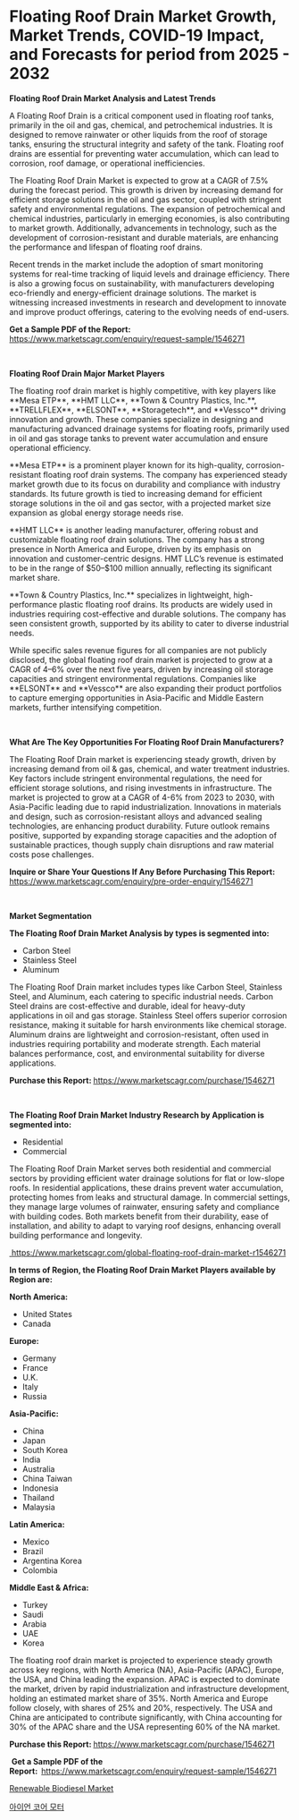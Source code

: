 <p><h1>Floating Roof Drain Market Growth, Market Trends, COVID-19 Impact, and Forecasts for period from 2025 - 2032</h1></p><p><strong>Floating Roof Drain Market Analysis and Latest Trends</strong></p>
<p><p>A Floating Roof Drain is a critical component used in floating roof tanks, primarily in the oil and gas, chemical, and petrochemical industries. It is designed to remove rainwater or other liquids from the roof of storage tanks, ensuring the structural integrity and safety of the tank. Floating roof drains are essential for preventing water accumulation, which can lead to corrosion, roof damage, or operational inefficiencies.</p><p>The Floating Roof Drain Market is expected to grow at a CAGR of 7.5% during the forecast period. This growth is driven by increasing demand for efficient storage solutions in the oil and gas sector, coupled with stringent safety and environmental regulations. The expansion of petrochemical and chemical industries, particularly in emerging economies, is also contributing to market growth. Additionally, advancements in technology, such as the development of corrosion-resistant and durable materials, are enhancing the performance and lifespan of floating roof drains.</p><p>Recent trends in the market include the adoption of smart monitoring systems for real-time tracking of liquid levels and drainage efficiency. There is also a growing focus on sustainability, with manufacturers developing eco-friendly and energy-efficient drainage solutions. The market is witnessing increased investments in research and development to innovate and improve product offerings, catering to the evolving needs of end-users.</p></p>
<p><strong>Get a Sample PDF of the Report:&nbsp;</strong> <a href="https://www.marketscagr.com/enquiry/request-sample/1546271?utm_campaign=1126&utm_medium=2&utm_source=Github&utm_content=ia&utm_term=26012025&utm_id=floating-roof-drain">https://www.marketscagr.com/enquiry/request-sample/1546271</a></p>
<p>&nbsp;</p>
<p><strong>Floating Roof Drain Major Market Players</strong></p>
<p><p>The floating roof drain market is highly competitive, with key players like **Mesa ETP**, **HMT LLC**, **Town & Country Plastics, Inc.**, **TRELLFLEX**, **ELSONT**, **Storagetech**, and **Vessco** driving innovation and growth. These companies specialize in designing and manufacturing advanced drainage systems for floating roofs, primarily used in oil and gas storage tanks to prevent water accumulation and ensure operational efficiency.</p><p>**Mesa ETP** is a prominent player known for its high-quality, corrosion-resistant floating roof drain systems. The company has experienced steady market growth due to its focus on durability and compliance with industry standards. Its future growth is tied to increasing demand for efficient storage solutions in the oil and gas sector, with a projected market size expansion as global energy storage needs rise.</p><p>**HMT LLC** is another leading manufacturer, offering robust and customizable floating roof drain solutions. The company has a strong presence in North America and Europe, driven by its emphasis on innovation and customer-centric designs. HMT LLC’s revenue is estimated to be in the range of $50–$100 million annually, reflecting its significant market share.</p><p>**Town & Country Plastics, Inc.** specializes in lightweight, high-performance plastic floating roof drains. Its products are widely used in industries requiring cost-effective and durable solutions. The company has seen consistent growth, supported by its ability to cater to diverse industrial needs.</p><p>While specific sales revenue figures for all companies are not publicly disclosed, the global floating roof drain market is projected to grow at a CAGR of 4–6% over the next five years, driven by increasing oil storage capacities and stringent environmental regulations. Companies like **ELSONT** and **Vessco** are also expanding their product portfolios to capture emerging opportunities in Asia-Pacific and Middle Eastern markets, further intensifying competition.</p></p>
<p>&nbsp;</p>
<p><strong>What Are The Key Opportunities For Floating Roof Drain Manufacturers?</strong></p>
<p><p>The Floating Roof Drain market is experiencing steady growth, driven by increasing demand from oil & gas, chemical, and water treatment industries. Key factors include stringent environmental regulations, the need for efficient storage solutions, and rising investments in infrastructure. The market is projected to grow at a CAGR of 4-6% from 2023 to 2030, with Asia-Pacific leading due to rapid industrialization. Innovations in materials and design, such as corrosion-resistant alloys and advanced sealing technologies, are enhancing product durability. Future outlook remains positive, supported by expanding storage capacities and the adoption of sustainable practices, though supply chain disruptions and raw material costs pose challenges.</p></p>
<p><strong>Inquire or Share Your Questions If Any Before Purchasing This Report:</strong> <a href="https://www.marketscagr.com/enquiry/pre-order-enquiry/1546271?utm_campaign=1126&utm_medium=2&utm_source=Github&utm_content=ia&utm_term=26012025&utm_id=floating-roof-drain">https://www.marketscagr.com/enquiry/pre-order-enquiry/1546271</a></p>
<p>&nbsp;</p>
<p><strong>Market Segmentation</strong></p>
<p><strong>The Floating Roof Drain Market Analysis by types is segmented into:</strong></p>
<p><ul><li>Carbon Steel</li><li>Stainless Steel</li><li>Aluminum</li></ul></p>
<p><p>The Floating Roof Drain market includes types like Carbon Steel, Stainless Steel, and Aluminum, each catering to specific industrial needs. Carbon Steel drains are cost-effective and durable, ideal for heavy-duty applications in oil and gas storage. Stainless Steel offers superior corrosion resistance, making it suitable for harsh environments like chemical storage. Aluminum drains are lightweight and corrosion-resistant, often used in industries requiring portability and moderate strength. Each material balances performance, cost, and environmental suitability for diverse applications.</p></p>
<p><strong>Purchase this Report:&nbsp;</strong><a href="https://www.marketscagr.com/purchase/1546271?utm_campaign=1126&utm_medium=2&utm_source=Github&utm_content=ia&utm_term=26012025&utm_id=floating-roof-drain">https://www.marketscagr.com/purchase/1546271</a></p>
<p>&nbsp;</p>
<p><strong>The Floating Roof Drain Market Industry Research by Application is segmented into:</strong></p>
<p><ul><li>Residential</li><li>Commercial</li></ul></p>
<p><p>The Floating Roof Drain Market serves both residential and commercial sectors by providing efficient water drainage solutions for flat or low-slope roofs. In residential applications, these drains prevent water accumulation, protecting homes from leaks and structural damage. In commercial settings, they manage large volumes of rainwater, ensuring safety and compliance with building codes. Both markets benefit from their durability, ease of installation, and ability to adapt to varying roof designs, enhancing overall building performance and longevity.</p></p>
<p><a href="https://www.marketscagr.com/global-floating-roof-drain-market-r1546271?utm_campaign=1126&utm_medium=2&utm_source=Github&utm_content=ia&utm_term=26012025&utm_id=floating-roof-drain">&nbsp;https://www.marketscagr.com/global-floating-roof-drain-market-r1546271</a></p>
<p><strong>In terms of Region, the Floating Roof Drain Market Players available by Region are:</strong></p>
<p>
    <p> <strong> North America: </strong>
        <ul>
            <li>United States</li>
            <li>Canada</li>
        </ul>
        </p> 
    <p> <strong> Europe: </strong>
        <ul>
            <li>Germany</li>
            <li>France</li>
            <li>U.K.</li>
            <li>Italy</li>
            <li>Russia</li>
        </ul>
        </p> 
    <p> <strong> Asia-Pacific: </strong>
        <ul>
            <li>China</li>
            <li>Japan</li>
            <li>South Korea</li>
            <li>India</li>
            <li>Australia</li>
            <li>China Taiwan</li>
            <li>Indonesia</li>
            <li>Thailand</li>
            <li>Malaysia</li>
        </ul>
        </p> 
    <p> <strong> Latin America: </strong>
        <ul>
            <li>Mexico</li>
            <li>Brazil</li>
            <li>Argentina Korea</li>
            <li>Colombia</li>
        </ul>
        </p> 
    <p> <strong> Middle East & Africa: </strong>
        <ul>
            <li>Turkey</li>
            <li>Saudi</li>
            <li>Arabia</li>
            <li>UAE</li>
            <li>Korea</li>
        </ul>
    </p>
    </p>
<p><p>The floating roof drain market is projected to experience steady growth across key regions, with North America (NA), Asia-Pacific (APAC), Europe, the USA, and China leading the expansion. APAC is expected to dominate the market, driven by rapid industrialization and infrastructure development, holding an estimated market share of 35%. North America and Europe follow closely, with shares of 25% and 20%, respectively. The USA and China are anticipated to contribute significantly, with China accounting for 30% of the APAC share and the USA representing 60% of the NA market.</p></p>
<p><strong>Purchase this Report: </strong><a href="https://www.marketscagr.com/purchase/1546271?utm_campaign=1126&utm_medium=2&utm_source=Github&utm_content=ia&utm_term=26012025&utm_id=floating-roof-drain">https://www.marketscagr.com/purchase/1546271</a></p>
<p>&nbsp;<strong>Get a Sample PDF of the Report:&nbsp;&nbsp;</strong><a href="https://www.marketscagr.com/enquiry/request-sample/1546271?utm_campaign=1126&utm_medium=2&utm_source=Github&utm_content=ia&utm_term=26012025&utm_id=floating-roof-drain">https://www.marketscagr.com/enquiry/request-sample/1546271</a></p>
<p><strong></strong></p>
<p><p><a href="https://github.com/gdfhhhj/Market-Research-Report-List-7/blob/main/renewable-biodiesel-market.md?utm_campaign=1126&utm_medium=2&utm_source=Github&utm_content=ia&utm_term=26012025&utm_id=floating-roof-drain">Renewable Biodiesel Market</a></p><p><a href="https://github.com/sougarounis/Market-Research-Report-List-6/blob/main/147224534422.md?utm_campaign=1126&utm_medium=2&utm_source=Github&utm_content=ia&utm_term=26012025&utm_id=floating-roof-drain">아이언 코어 모터</a></p></p>